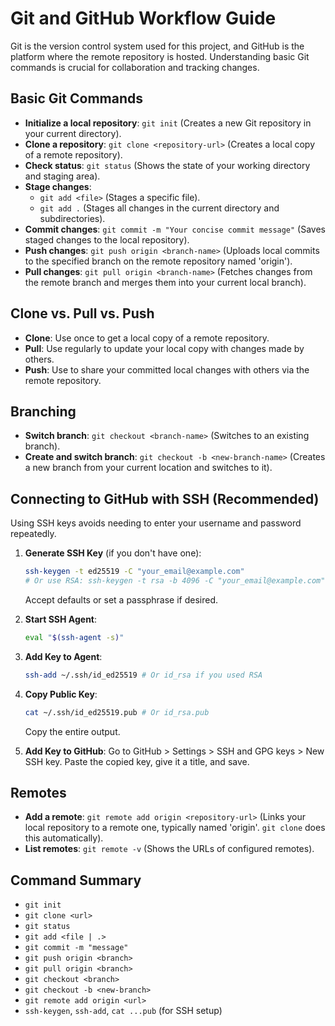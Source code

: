 # Git and GitHub Workflow Guide

Git is the version control system used for this project, and GitHub is the platform where the remote repository is hosted. Understanding basic Git commands is crucial for collaboration and tracking changes.

## Basic Git Commands

* **Initialize a local repository**: `git init` (Creates a new Git repository in your current directory).
* **Clone a repository**: `git clone <repository-url>` (Creates a local copy of a remote repository).
* **Check status**: `git status` (Shows the state of your working directory and staging area).
* **Stage changes**:
    * `git add <file>` (Stages a specific file).
    * `git add .` (Stages all changes in the current directory and subdirectories).
* **Commit changes**: `git commit -m "Your concise commit message"` (Saves staged changes to the local repository).
* **Push changes**: `git push origin <branch-name>` (Uploads local commits to the specified branch on the remote repository named 'origin').
* **Pull changes**: `git pull origin <branch-name>` (Fetches changes from the remote branch and merges them into your current local branch).

## Clone vs. Pull vs. Push

* **Clone**: Use once to get a local copy of a remote repository.
* **Pull**: Use regularly to update your local copy with changes made by others.
* **Push**: Use to share your committed local changes with others via the remote repository.

## Branching

* **Switch branch**: `git checkout <branch-name>` (Switches to an existing branch).
* **Create and switch branch**: `git checkout -b <new-branch-name>` (Creates a new branch from your current location and switches to it).

## Connecting to GitHub with SSH (Recommended)

Using SSH keys avoids needing to enter your username and password repeatedly.

1.  **Generate SSH Key** (if you don't have one):
    ```bash
    ssh-keygen -t ed25519 -C "your_email@example.com"
    # Or use RSA: ssh-keygen -t rsa -b 4096 -C "your_email@example.com"
    ```
    Accept defaults or set a passphrase if desired.

2.  **Start SSH Agent**:
    ```bash
    eval "$(ssh-agent -s)"
    ```

3.  **Add Key to Agent**:
    ```bash
    ssh-add ~/.ssh/id_ed25519 # Or id_rsa if you used RSA
    ```

4.  **Copy Public Key**:
    ```bash
    cat ~/.ssh/id_ed25519.pub # Or id_rsa.pub
    ```
    Copy the entire output.

5.  **Add Key to GitHub**:
    Go to GitHub > Settings > SSH and GPG keys > New SSH key. Paste the copied key, give it a title, and save.

## Remotes

* **Add a remote**: `git remote add origin <repository-url>` (Links your local repository to a remote one, typically named 'origin'. `git clone` does this automatically).
* **List remotes**: `git remote -v` (Shows the URLs of configured remotes).

## Command Summary

* `git init`
* `git clone <url>`
* `git status`
* `git add <file | .>`
* `git commit -m "message"`
* `git push origin <branch>`
* `git pull origin <branch>`
* `git checkout <branch>`
* `git checkout -b <new-branch>`
* `git remote add origin <url>`
* `ssh-keygen`, `ssh-add`, `cat ...pub` (for SSH setup)